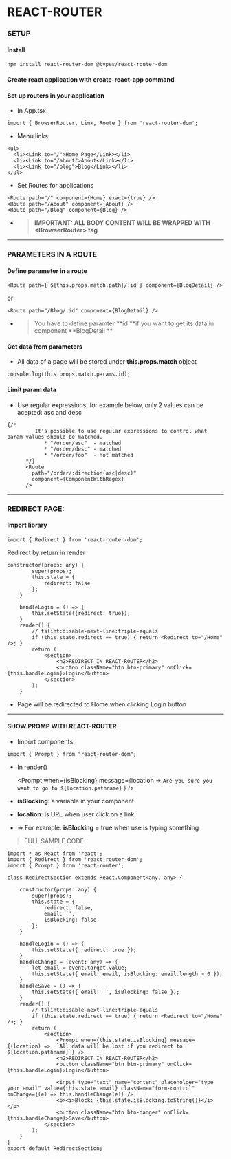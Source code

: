 # REACT-ROUTER

### SETUP

#### Install 

```
npm install react-router-dom @types/react-router-dom
```

#### Create react application with create-react-app command

#### Set up routers in your application

* In App.tsx

```
import { BrowserRouter, Link, Route } from 'react-router-dom';
```

* Menu links

```
<ul>
  <li><Link to="/">Home Page</Link></li>
  <li><Link to="/about">About</Link></li>
  <li><Link to="/blog">Blog</Link></li>
</ul>
```

* Set Routes for applications

```
<Route path="/" component={Home} exact={true} />
<Route path="/About" component={About} />
<Route path="/Blog" component={Blog} />
```

* > **IMPORTANT: ALL BODY CONTENT WILL BE WRAPPED WITH &lt;BrowserRouter&gt; tag**

---

### PARAMETERS IN A ROUTE

#### Define parameter in a route

    <Route path={`${this.props.match.path}/:id`} component={BlogDetail} />

or

```
<Route path="/Blog/:id" component={BlogDetail} />
```

* > You have to define paramter **id **if you want to get its data in component **BlogDetail **

#### Get data from parameters

* All data of a page will be stored under **this.props.match** object

```
console.log(this.props.match.params.id);
```

#### Limit param data 

* Use regular expressions, for example below, only 2 values can be acepted: asc and desc

```
{/*
         It's possible to use regular expressions to control what param values should be matched.
            * "/order/asc"  - matched
            * "/order/desc" - matched
            * "/order/foo"  - not matched
      */}
      <Route
        path="/order/:direction(asc|desc)"
        component={ComponentWithRegex}
      />
```

---

### REDIRECT PAGE:

#### Import library

```
import { Redirect } from 'react-router-dom';
```

Redirect by return in render

```
constructor(props: any) {
        super(props);
        this.state = {
            redirect: false
        };
    }

    handleLogin = () => {
        this.setState({redirect: true});
    }
    render() {
        // tslint:disable-next-line:triple-equals
        if (this.state.redirect == true) { return <Redirect to="/Home" />; }
        return (
            <section>
                <h2>REDIRECT IN REACT-ROUTER</h2>
                <button className="btn btn-primary" onClick={this.handleLogin}>Login</button>
            </section>
        );
    }
```

* Page will be redirected to Home when clicking Login button



---

#### SHOW PROMP WITH REACT-ROUTER

* Import components:

```
import { Prompt } from "react-router-dom";

```

* In render\(\)

     <Prompt
              when={isBlocking}
              message={location =>
                `Are you sure you want to go to ${location.pathname}`
              }
            />

* **isBlocking**: a variable in your component
* **location**: is URL when user click on a link
* =&gt; For example: **isBlocking** = true when use is typing something 

> FULL SAMPLE CODE

    import * as React from 'react';
    import { Redirect } from 'react-router-dom';
    import { Prompt } from 'react-router';

    class RedirectSection extends React.Component<any, any> {

        constructor(props: any) {
            super(props);
            this.state = {
                redirect: false,
                email: '',
                isBlocking: false
            };
        }

        handleLogin = () => {
            this.setState({ redirect: true });
        }
        handleChange = (event: any) => {
            let email = event.target.value;
            this.setState({ email: email, isBlocking: email.length > 0 });
        }
        handleSave = () => {
            this.setState({ email: '', isBlocking: false });
        }
        render() {
            // tslint:disable-next-line:triple-equals
            if (this.state.redirect == true) { return <Redirect to="/Home" />; }
            return (
                <section>
                    <Prompt when={this.state.isBlocking} message={(location) =>  `All data will be lost if you redirect to ${location.pathname}`} />
                    <h2>REDIRECT IN REACT-ROUTER</h2>
                    <button className="btn btn-primary" onClick={this.handleLogin}>Login</button>

                    <input type="text" name="content" placeholder="type your email" value={this.state.email} className="form-control" onChange={(e) => this.handleChange(e)} />
                    <p><i>Block: {this.state.isBlocking.toString()}</i></p>
                    <button className="btn btn-danger" onClick={this.handleChange}>Save</button>
                </section>
            );
        }
    }
    export default RedirectSection;



